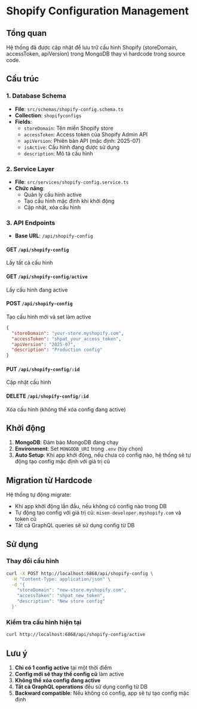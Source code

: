 # Shopify Configuration Management

## Tổng quan

Hệ thống đã được cập nhật để lưu trữ cấu hình Shopify (storeDomain, accessToken, apiVersion) trong MongoDB thay vì hardcode trong source code.

## Cấu trúc

### 1. Database Schema
- **File**: `src/schemas/shopify-config.schema.ts`
- **Collection**: `shopifyconfigs`
- **Fields**:
  - `storeDomain`: Tên miền Shopify store
  - `accessToken`: Access token của Shopify Admin API
  - `apiVersion`: Phiên bản API (mặc định: 2025-07)
  - `isActive`: Cấu hình đang được sử dụng
  - `description`: Mô tả cấu hình

### 2. Service Layer
- **File**: `src/services/shopify-config.service.ts`
- **Chức năng**:
  - Quản lý cấu hình active
  - Tạo cấu hình mặc định khi khởi động
  - Cập nhật, xóa cấu hình

### 3. API Endpoints
- **Base URL**: `/api/shopify-config`

#### GET `/api/shopify-config`
Lấy tất cả cấu hình

#### GET `/api/shopify-config/active`
Lấy cấu hình đang active

#### POST `/api/shopify-config`
Tạo cấu hình mới và set làm active
```json
{
  "storeDomain": "your-store.myshopify.com",
  "accessToken": "shpat_your_access_token",
  "apiVersion": "2025-07",
  "description": "Production config"
}
```

#### PUT `/api/shopify-config/:id`
Cập nhật cấu hình

#### DELETE `/api/shopify-config/:id`
Xóa cấu hình (không thể xóa config đang active)

## Khởi động

1. **MongoDB**: Đảm bảo MongoDB đang chạy
2. **Environment**: Set `MONGODB_URI` trong `.env` (tùy chọn)
3. **Auto Setup**: Khi app khởi động, nếu chưa có config nào, hệ thống sẽ tự động tạo config mặc định với giá trị cũ

## Migration từ Hardcode

Hệ thống tự động migrate:
- Khi app khởi động lần đầu, nếu không có config nào trong DB
- Tự động tạo config với giá trị cũ: `misen-developer.myshopify.com` và token cũ
- Tất cả GraphQL queries sẽ sử dụng config từ DB

## Sử dụng

### Thay đổi cấu hình
```bash
curl -X POST http://localhost:6868/api/shopify-config \
  -H "Content-Type: application/json" \
  -d '{
    "storeDomain": "new-store.myshopify.com",
    "accessToken": "shpat_new_token",
    "description": "New store config"
  }'
```

### Kiểm tra cấu hình hiện tại
```bash
curl http://localhost:6868/api/shopify-config/active
```

## Lưu ý

1. **Chỉ có 1 config active** tại một thời điểm
2. **Config mới sẽ thay thế config cũ** làm active
3. **Không thể xóa config đang active**
4. **Tất cả GraphQL operations** đều sử dụng config từ DB
5. **Backward compatible**: Nếu không có config, app sẽ tự tạo config mặc định
